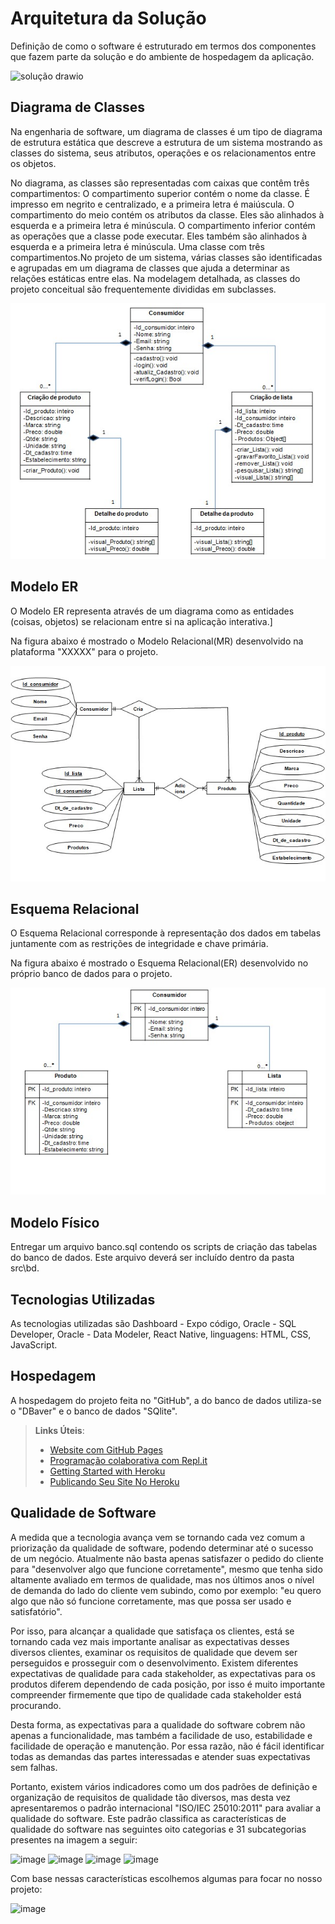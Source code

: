 # Arquitetura da Solução

Definição de como o software é estruturado em termos dos componentes que fazem parte da solução e do ambiente de hospedagem da aplicação.

![solução drawio](https://user-images.githubusercontent.com/91202959/194591526-ce008694-2bad-4549-9c23-1c130ee8acff.png)
## Diagrama de Classes

Na engenharia de software, um diagrama de classes é um tipo de diagrama de estrutura estática que descreve a estrutura de um sistema mostrando as classes do sistema, seus atributos, operações e os relacionamentos entre os objetos.

No diagrama, as classes são representadas com caixas que contêm três compartimentos: O compartimento superior contém o nome da classe. É impresso em negrito e centralizado, e a primeira letra é maiúscula. O compartimento do meio contém os atributos da classe. Eles são alinhados à esquerda e a primeira letra é minúscula. O compartimento inferior contém as operações que a classe pode executar. Eles também são alinhados à esquerda e a primeira letra é minúscula. Uma classe com três compartimentos.No projeto de um sistema, várias classes são identificadas e agrupadas em um diagrama de classes que ajuda a determinar as relações estáticas entre elas. Na modelagem detalhada, as classes do projeto conceitual são frequentemente divididas em subclasses.

<img src="img/diagrama-de-classes-Melhor-compra.jpg" alt="Figura do diagrama de classes do projeto MelhorCompra">

## Modelo ER

O Modelo ER representa através de um diagrama como as entidades (coisas, objetos) se relacionam entre si na aplicação interativa.]

Na figura abaixo é mostrado o Modelo Relacional(MR) desenvolvido na plataforma "XXXXX" para o projeto.

<img src="img/modelo-ER-Melhor-compra.jpg" alt="Figura do modelo ER do projeto MelhorCompra">

## Esquema Relacional

O Esquema Relacional corresponde à representação dos dados em tabelas juntamente com as restrições de integridade e chave primária.

Na figura abaixo é mostrado o Esquema Relacional(ER) desenvolvido no próprio banco de dados para o projeto.

<img src="img/modelo-esquema-relacional-Melhor-compra.jpg" alt="Figura do modelo Esquema relacional do projeto MelhorCompra">

## Modelo Físico

Entregar um arquivo banco.sql contendo os scripts de criação das tabelas do banco de dados. Este arquivo deverá ser incluído dentro da pasta src\bd.

## Tecnologias Utilizadas

As tecnologias utilizadas são Dashboard - Expo código, Oracle - SQL Developer, Oracle - Data Modeler, React Native, linguagens: HTML, CSS, JavaScript.

## Hospedagem

A hospedagem do projeto feita no "GitHub", a do banco de dados utiliza-se o "DBaver" e o banco de dados "SQlite".
> **Links Úteis**:
>
> - [Website com GitHub Pages](https://pages.github.com/)
> - [Programação colaborativa com Repl.it](https://repl.it/)
> - [Getting Started with Heroku](https://devcenter.heroku.com/start)
> - [Publicando Seu Site No Heroku](http://pythonclub.com.br/publicando-seu-hello-world-no-heroku.html)

## Qualidade de Software

A medida que a tecnologia avança vem se tornando cada vez comum a priorização da qualidade de software, podendo determinar até o sucesso de um negócio.
Atualmente não basta apenas satisfazer o pedido do cliente para "desenvolver algo que funcione corretamente", mesmo que tenha sido altamente avaliado em termos de qualidade, mas nos últimos anos o nível de demanda do lado do cliente vem subindo, como por exemplo: "eu quero algo que não só funcione corretamente, mas que possa ser usado e satisfatório".

Por isso, para alcançar a qualidade que satisfaça os clientes, está se tornando cada vez mais importante analisar as expectativas desses diversos clientes, examinar os requisitos de qualidade que devem ser perseguidos e prosseguir com o desenvolvimento.
Existem diferentes expectativas de qualidade para cada stakeholder, as expectativas para os produtos diferem dependendo de cada posição, por isso é muito importante compreender firmemente que tipo de qualidade cada stakeholder está procurando.

Desta forma, as expectativas para a qualidade do software cobrem não apenas a funcionalidade, mas também a facilidade de uso, estabilidade e facilidade de operação e manutenção. Por essa razão, não é fácil identificar todas as demandas das partes interessadas e atender suas expectativas sem falhas.

Portanto, existem vários indicadores como um dos padrões de definição e organização de requisitos de qualidade tão diversos, mas desta vez apresentaremos o padrão internacional "ISO/IEC 25010:2011" para avaliar a qualidade do software. Este padrão classifica as características de qualidade do software nas seguintes oito categorias e 31 subcategorias presentes na imagem a seguir:


![image](https://user-images.githubusercontent.com/32153247/194778469-14e165d5-3364-4821-90b9-de6e79f2351a.png)
![image](https://user-images.githubusercontent.com/32153247/194778541-81720b32-cc0c-4454-a68b-369d215b946d.png)
![image](https://user-images.githubusercontent.com/32153247/194778612-76cb92ab-0ba5-4d07-aac3-fa1bba47ae51.png)
![image](https://user-images.githubusercontent.com/32153247/194778648-aae08a3f-0b6f-45ae-a661-af6f4b4e0de9.png)

Com base nessas características escolhemos algumas para focar no nosso projeto:

![image](https://user-images.githubusercontent.com/32153247/194778700-59d4ce4e-55b1-4dc3-a6e4-a28a66a52b9b.png)




